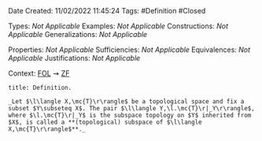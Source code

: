 <br />
<br />

Date Created: 11/02/2022 11:45:24
Tags: #Definition #Closed 

Types: _Not Applicable_
Examples: _Not Applicable_
Constructions: _Not Applicable_
Generalizations: _Not Applicable_

Properties: _Not Applicable_
Sufficiencies: _Not Applicable_
Equivalences: _Not Applicable_
Justifications: _Not Applicable_

Context: [$\textrm{FOL}$](obsidian://open?file=First%20Order%20Logic)$\,\,\rightsquigarrow\,\,$[$\textrm{ZF}$](obsidian://open?file=Zermelo-Fraenkel%20Set%20Theory)

``` ad-Definition
title: Definition.

_Let $\l\langle X,\mc{T}\r\rangle$ be a topological space and fix a subset $Y\subseteq X$. The pair $\l\langle Y,\l.\mc{T}\r|_Y\r\rangle$, where $\l.\mc{T}\r|_Y$ is the subspace topology on $Y$ inherited from $X$, is called a **(topological) subspace of $\l\langle X,\mc{T}\r\rangle$**._

```
